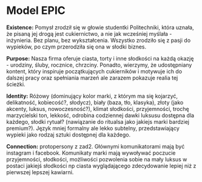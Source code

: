# Model EPIC
**Existence:** Pomysł zrodził się w głowie studentki Politechniki, która uznała, że pisaną jej drogą jest cukiernictwo, a nie jak wcześniej myślała - inżynieria. Bez planu, bez wykształcenia. Wszystko zrodziło się z pasji do wypieków, po czym przerodziła się ona w słodki biznes.

**Purpose:** Nasza firma oferuje ciasta, torty i inne słodkości na każdą okazję - urodziny, śluby, rocznice, chrzciny. Ponadto, wierzymy, że udostępniany kontent, który inspiruje początkujących cukierników i motywuje ich do dalszej pracy oraz spełniania marzeń ale zarazem pokazuje realia tej ścieżki.

**Identity:** Różowy (dominujący kolor marki, z którym ma się kojarzyć, delikatność, kobiecość?, słodycz), biały (baza, tło, klasyka), złoty (jako akcenty, luksus, nowoczesność?), klimat słodkości, przyjemności, trochę marzycielski ton, lekkość, odrobina codziennej dawki luksusu dostępna dla każdego, słodki rytuał? (nawiązanie do ritualsa jako jakiejs marki bardziej premium?). Język mniej formalny ale lekko subtelny, przedstawiający wypieki jako rodzaj sztuki dostępnej dla każdego. 

**Connection:** protopersony z zad2. Głównymi komunikatorami mają być instagram i facebook. Komunikaty marki mają wywoływać poczucie przyjemności, słodkości, możliwości pozwolenia sobie na mały luksus w postaci jakiejś słodkości np ciasta wyglądającego zdecydowanie lepiej niż z pierwszej lepszej kawiarni.